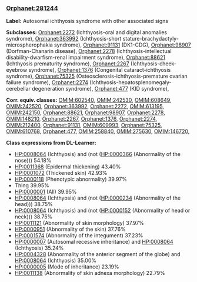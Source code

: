 
### [Orphanet:281244](http://www.orpha.net/ORDO/Orphanet_281244)
**Label:** Autosomal ichthyosis syndrome with other associated signs

**Subclasses:** [Orphanet:2272](http://www.orpha.net/ORDO/Orphanet_2272) (Ichthyosis-oral and digital anomalies syndrome), [Orphanet:363992](http://www.orpha.net/ORDO/Orphanet_363992) (Ichthyosis-short stature-brachydactyly-microspherophakia syndrome), [Orphanet:91131](http://www.orpha.net/ORDO/Orphanet_91131) (DK1-CDG), [Orphanet:98907](http://www.orpha.net/ORDO/Orphanet_98907) (Dorfman-Chanarin disease), [Orphanet:2278](http://www.orpha.net/ORDO/Orphanet_2278) (Ichthyosis-intellectual disability-dwarfism-renal impairment syndrome), [Orphanet:88621](http://www.orpha.net/ORDO/Orphanet_88621) (Ichthyosis prematurity syndrome), [Orphanet:2267](http://www.orpha.net/ORDO/Orphanet_2267) (Ichthyosis-cheek-eyebrow syndrome), [Orphanet:1376](http://www.orpha.net/ORDO/Orphanet_1376) (Congenital cataract-ichthyosis syndrome), [Orphanet:75325](http://www.orpha.net/ORDO/Orphanet_75325) (Osteosclerosis-ichthyosis-premature ovarian failure syndrome), [Orphanet:2274](http://www.orpha.net/ORDO/Orphanet_2274) (Ichthyosis-hepatosplenomegaly-cerebellar degeneration syndrome), [Orphanet:477](http://www.orpha.net/ORDO/Orphanet_477) (KID syndrome), 

**Corr. equiv. classes:** [OMIM:602540](http://purl.obolibrary.org/obo/OMIM_602540), [OMIM:242530](http://purl.obolibrary.org/obo/OMIM_242530), [OMIM:608649](http://purl.obolibrary.org/obo/OMIM_608649), [OMIM:242520](http://purl.obolibrary.org/obo/OMIM_242520), [Orphanet:363992](http://www.orpha.net/ORDO/Orphanet_363992), [Orphanet:2272](http://www.orpha.net/ORDO/Orphanet_2272), [OMIM:613195](http://purl.obolibrary.org/obo/OMIM_613195), [OMIM:242150](http://purl.obolibrary.org/obo/OMIM_242150), [Orphanet:88621](http://www.orpha.net/ORDO/Orphanet_88621), [Orphanet:98907](http://www.orpha.net/ORDO/Orphanet_98907), [Orphanet:2278](http://www.orpha.net/ORDO/Orphanet_2278), [OMIM:148210](http://purl.obolibrary.org/obo/OMIM_148210), [Orphanet:2267](http://www.orpha.net/ORDO/Orphanet_2267), [Orphanet:1376](http://www.orpha.net/ORDO/Orphanet_1376), [Orphanet:2274](http://www.orpha.net/ORDO/Orphanet_2274), [OMIM:212400](http://purl.obolibrary.org/obo/OMIM_212400), [Orphanet:91131](http://www.orpha.net/ORDO/Orphanet_91131), [OMIM:609993](http://purl.obolibrary.org/obo/OMIM_609993), [Orphanet:75325](http://www.orpha.net/ORDO/Orphanet_75325), [OMIM:610768](http://purl.obolibrary.org/obo/OMIM_610768), [Orphanet:477](http://www.orpha.net/ORDO/Orphanet_477), [OMIM:258840](http://purl.obolibrary.org/obo/OMIM_258840), [OMIM:275630](http://purl.obolibrary.org/obo/OMIM_275630), [OMIM:146720](http://purl.obolibrary.org/obo/OMIM_146720), 

**Class expressions from DL-Learner:**

- [HP:0008064](http://purl.obolibrary.org/obo/HP_0008064) (Ichthyosis) and (not ([HP:0000366](http://purl.obolibrary.org/obo/HP_0000366) (Abnormality of the nose))) 54.18%
- [HP:0011368](http://purl.obolibrary.org/obo/HP_0011368) (Epidermal thickening) 43.40%
- [HP:0001072](http://purl.obolibrary.org/obo/HP_0001072) (Thickened skin) 42.93%
- [HP:0000118](http://purl.obolibrary.org/obo/HP_0000118) (Phenotypic abnormality) 39.97%
- Thing 39.95%
- [HP:0000001](http://purl.obolibrary.org/obo/HP_0000001) (All) 39.95%
- [HP:0008064](http://purl.obolibrary.org/obo/HP_0008064) (Ichthyosis) and (not ([HP:0000234](http://purl.obolibrary.org/obo/HP_0000234) (Abnormality of the head))) 38.75%
- [HP:0008064](http://purl.obolibrary.org/obo/HP_0008064) (Ichthyosis) and (not ([HP:0000152](http://purl.obolibrary.org/obo/HP_0000152) (Abnormality of head or neck))) 38.75%
- [HP:0011121](http://purl.obolibrary.org/obo/HP_0011121) (Abnormality of skin morphology) 37.97%
- [HP:0000951](http://purl.obolibrary.org/obo/HP_0000951) (Abnormality of the skin) 37.76%
- [HP:0001574](http://purl.obolibrary.org/obo/HP_0001574) (Abnormality of the integument) 37.23%
- [HP:0000007](http://purl.obolibrary.org/obo/HP_0000007) (Autosomal recessive inheritance) and [HP:0008064](http://purl.obolibrary.org/obo/HP_0008064) (Ichthyosis) 35.24%
- [HP:0004328](http://purl.obolibrary.org/obo/HP_0004328) (Abnormality of the anterior segment of the globe) and [HP:0008064](http://purl.obolibrary.org/obo/HP_0008064) (Ichthyosis) 35.00%
- [HP:0000005](http://purl.obolibrary.org/obo/HP_0000005) (Mode of inheritance) 23.19%
- [HP:0011138](http://purl.obolibrary.org/obo/HP_0011138) (Abnormality of skin adnexa morphology) 22.79%


